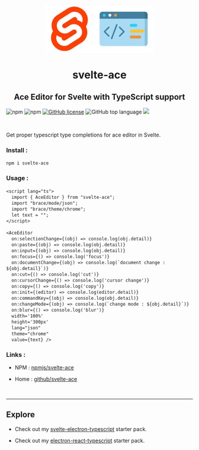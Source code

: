 <p align="center">
  <img src="./assets/icon.png" height="130px">
</p>

<h1 align="center">svelte-ace</h1>
<h2 align="center">Ace Editor for Svelte with TypeScript support</h2>

![npm](https://img.shields.io/npm/dw/svelte-ace?style=for-the-badge)
![npm](https://img.shields.io/npm/v/svelte-ace)
[![GitHub license](https://img.shields.io/github/license/nateshmbhat/svelte-ace)](https://github.com/nateshmbhat/svelte-ace/blob/main/LICENSE)
![GitHub top language](https://img.shields.io/github/languages/top/nateshmbhat/svelte-ace)
[![](https://img.shields.io/badge/author-nateshmbhat-green.svg)](https://github.com/nateshmbhat)

<br>

Get proper typescript type completions for ace editor in Svelte.

### Install :

```
npm i svelte-ace
```

### Usage :

```svelte
<script lang="ts">
  import { AceEditor } from "svelte-ace";
  import "brace/mode/json";
  import "brace/theme/chrome";
  let text = "";
</script>

<AceEditor
  on:selectionChange={(obj) => console.log(obj.detail)}
  on:paste={(obj) => console.log(obj.detail)}
  on:input={(obj) => console.log(obj.detail)}
  on:focus={() => console.log('focus')}
  on:documentChange={(obj) => console.log(`document change : ${obj.detail}`)}
  on:cut={() => console.log('cut')}
  on:cursorChange={() => console.log('cursor change')}
  on:copy={() => console.log('copy')}
  on:init={(editor) => console.log(editor.detail)}
  on:commandKey={(obj) => console.log(obj.detail)}
  on:changeMode={(obj) => console.log(`change mode : ${obj.detail}`)}
  on:blur={() => console.log('blur')}
  width='100%'
  height='300px'
  lang="json"
  theme="chrome"
  value={text} />
```

### Links : 

- NPM  : [npmjs/svelte-ace](https://www.npmjs.com/package/svelte-ace)

- Home : [github/svelte-ace](https://github.com/nateshmbhat/svelte-ace)

<br>

---

## Explore
- Check out my [svelte-electron-typescript](https://github.com/nateshmbhat/svelte-electron-ts-starter) starter pack.

- Check out my [electron-react-typescript](https://github.com/nateshmbhat/electron-react-ts-starter) starter pack.
